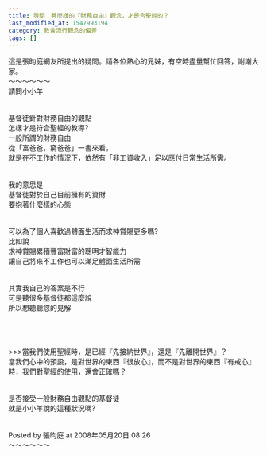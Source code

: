 ```yaml
---
title: 發問：甚麼樣的『財務自由』觀念，才是合聖經的？
last_modified_at: 1547993194
category: 教會流行觀念的偏差
tags: []
---
```


 這是張昀庭網友所提出的疑問。請各位熱心的兄姊，有空時盡量幫忙回答，謝謝大家。<br><!--more-->～～～～～～<br>請問小小羊<br><br><br>基督徒針對財務自由的觀點<br>怎樣才是符合聖經的教導?<br>一般所謂的財務自由<br>從「富爸爸，窮爸爸」一書來看，<br>就是在不工作的情況下，依然有「非工資收入」足以應付日常生活所需。<br><br><br>我的意思是<br>基督徒對於自己目前擁有的資財<br>要抱著什麼樣的心態<br><br><br>可以為了個人喜歡過體面生活而求神賞賜更多嗎?<br>比如說<br>求神賞賜累積豐富財富的聰明才智能力<br>讓自己將來不工作也可以滿足體面生活所需<br><br><br>其實我自己的答案是不行<br>可是聽很多基督徒都這麼說<br>所以想聽聽您的見解<br><br><br><br><br>>>>當我們使用聖經時，是已經『先接納世界』，還是『先離開世界』？<br>當我們心中的預設，是對世界的東西『很放心』，而不是對世界的東西『有戒心』時，我們對聖經的使用，還會正確嗎？<br><br><br>是否接受一般財務自由觀點的基督徒<br>就是小小羊說的這種狀況嗎?<br><br><br>Posted by 張昀庭 at 2008年05月20日 08:26 <br>～～～～～～
